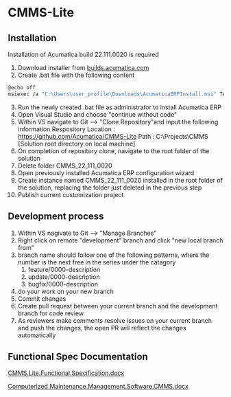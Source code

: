 # CMMS-Lite

## Installation

Installation of Acumatica build 22.111.0020 is required
1. Download installer from [builds.acumatica.com](http://acumatica-builds.s3.amazonaws.com/index.html?prefix=builds/22.1/22.111.0020/AcumaticaERP/ "builds.acumatica.com")
2. Create .bat file with the following content
```bash
@echo off
msiexec /a "C:\Users\user_profile\Downloads\AcumaticaERPInstall.msi" TARGETDIR="C:\Program Files\Acumatica\22_111_0020"
```
3. Run the newly created .bat file as administrator to install Acumatica ERP
4. Open Visual Studio and choose "continue without code"
5. Within VS navigate to Git --> "Clone Repository"and input the following information
	Respository Location : https://github.com/Acumatica/CMMS-Lite
	Path : C:\Projects\CMMS [Solution root directory on local machine]
6. On completion of repository clone, navigate to the root folder of the solution
7.  Delete folder CMMS_22_111_0020
8. Open previously installed Acumatica ERP configuration wizard
9. Create instance named CMMS_22_111_0020 installed in the root folder of the solution, replacing the folder just deleted in the previous step
10. Publish current customization project

## Development process
1. Within VS nagivate to Git --> "Manage Branches"
2. Right click on remote "development" branch and click "new local branch from"
3. branch name should follow one of the following patterns, where the number is the next free in the series under the catagory
	1. feature/0000-description
	2. update/0000-description
	3. bugfix/0000-description
4. do your work on your new branch
5. Commit changes
6. Create pull request between your current branch and the development branch for code review
7. As reviewers make comments resolve issues on your current branch and push the changes, the open PR will reflect the changes automatically

## Functional Spec Documentation
[CMMS.Lite.Functional.Specification.docx](https://github.com/Acumatica/CMMS-Lite/files/10138464/CMMS.Lite.Functional.Specification.docx)

[Computerized.Maintenance.Management.Software.CMMS.docx](https://github.com/Acumatica/CMMS-Lite/files/10138466/Computerized.Maintenance.Management.Software.CMMS.docx)
